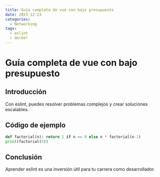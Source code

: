 ```yaml
---
title: Guía completa de vue con bajo presupuesto
date: 2023-12-23
categories:
  - Networking
tags:
  - eslint
  - docker
---
```


# Guía completa de vue con bajo presupuesto

## Introducción

Con eslint, puedes resolver problemas complejos y crear soluciones escalables.

## Código de ejemplo

```python
def factorial(n): return 1 if n == 0 else n * factorial(n-1)
print(factorial(5))
```

## Conclusión

Aprender eslint es una inversión útil para tu carrera como desarrollador.